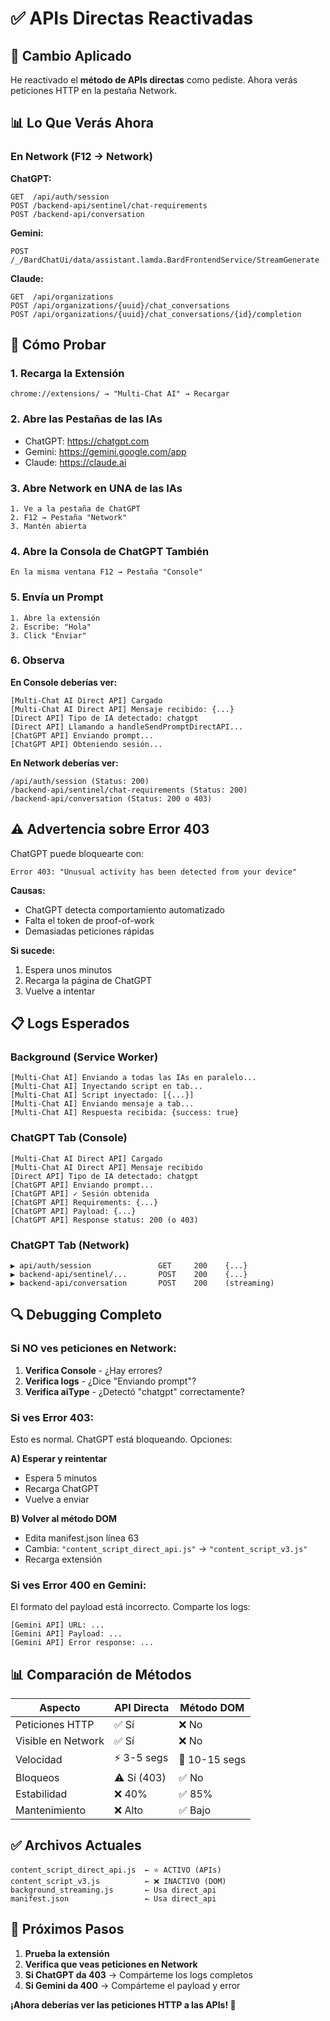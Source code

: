# ✅ APIs Directas Reactivadas

## 🔄 Cambio Aplicado

He reactivado el **método de APIs directas** como pediste. Ahora verás peticiones HTTP en la pestaña Network.

## 📊 Lo Que Verás Ahora

### En Network (F12 → Network)

**ChatGPT:**
```
GET  /api/auth/session
POST /backend-api/sentinel/chat-requirements
POST /backend-api/conversation
```

**Gemini:**
```
POST /_/BardChatUi/data/assistant.lamda.BardFrontendService/StreamGenerate
```

**Claude:**
```
GET  /api/organizations
POST /api/organizations/{uuid}/chat_conversations
POST /api/organizations/{uuid}/chat_conversations/{id}/completion
```

## 🚀 Cómo Probar

### 1. Recarga la Extensión
```
chrome://extensions/ → "Multi-Chat AI" → Recargar
```

### 2. Abre las Pestañas de las IAs
- ChatGPT: https://chatgpt.com
- Gemini: https://gemini.google.com/app
- Claude: https://claude.ai

### 3. Abre Network en UNA de las IAs
```
1. Ve a la pestaña de ChatGPT
2. F12 → Pestaña "Network"
3. Mantén abierta
```

### 4. Abre la Consola de ChatGPT También
```
En la misma ventana F12 → Pestaña "Console"
```

### 5. Envía un Prompt
```
1. Abre la extensión
2. Escribe: "Hola"
3. Click "Enviar"
```

### 6. Observa

**En Console deberías ver:**
```
[Multi-Chat AI Direct API] Cargado
[Multi-Chat AI Direct API] Mensaje recibido: {...}
[Direct API] Tipo de IA detectado: chatgpt
[Direct API] Llamando a handleSendPromptDirectAPI...
[ChatGPT API] Enviando prompt...
[ChatGPT API] Obteniendo sesión...
```

**En Network deberías ver:**
```
/api/auth/session (Status: 200)
/backend-api/sentinel/chat-requirements (Status: 200)
/backend-api/conversation (Status: 200 o 403)
```

## ⚠️ Advertencia sobre Error 403

ChatGPT puede bloquearte con:
```
Error 403: "Unusual activity has been detected from your device"
```

**Causas:**
- ChatGPT detecta comportamiento automatizado
- Falta el token de proof-of-work
- Demasiadas peticiones rápidas

**Si sucede:**
1. Espera unos minutos
2. Recarga la página de ChatGPT
3. Vuelve a intentar

## 📋 Logs Esperados

### Background (Service Worker)
```
[Multi-Chat AI] Enviando a todas las IAs en paralelo...
[Multi-Chat AI] Inyectando script en tab...
[Multi-Chat AI] Script inyectado: [{...}]
[Multi-Chat AI] Enviando mensaje a tab...
[Multi-Chat AI] Respuesta recibida: {success: true}
```

### ChatGPT Tab (Console)
```
[Multi-Chat AI Direct API] Cargado
[Multi-Chat AI Direct API] Mensaje recibido
[Direct API] Tipo de IA detectado: chatgpt
[ChatGPT API] Enviando prompt...
[ChatGPT API] ✓ Sesión obtenida
[ChatGPT API] Requirements: {...}
[ChatGPT API] Payload: {...}
[ChatGPT API] Response status: 200 (o 403)
```

### ChatGPT Tab (Network)
```
▶ api/auth/session               GET     200    {...}
▶ backend-api/sentinel/...       POST    200    {...}
▶ backend-api/conversation       POST    200    (streaming)
```

## 🔍 Debugging Completo

### Si NO ves peticiones en Network:

1. **Verifica Console** - ¿Hay errores?
2. **Verifica logs** - ¿Dice "Enviando prompt"?
3. **Verifica aiType** - ¿Detectó "chatgpt" correctamente?

### Si ves Error 403:

Esto es normal. ChatGPT está bloqueando. Opciones:

**A) Esperar y reintentar**
- Espera 5 minutos
- Recarga ChatGPT
- Vuelve a enviar

**B) Volver al método DOM**
- Edita manifest.json línea 63
- Cambia: `"content_script_direct_api.js"` → `"content_script_v3.js"`
- Recarga extensión

### Si ves Error 400 en Gemini:

El formato del payload está incorrecto. Comparte los logs:
```
[Gemini API] URL: ...
[Gemini API] Payload: ...
[Gemini API] Error response: ...
```

## 📊 Comparación de Métodos

| Aspecto | API Directa | Método DOM |
|---------|-------------|------------|
| Peticiones HTTP | ✅ Sí | ❌ No |
| Visible en Network | ✅ Sí | ❌ No |
| Velocidad | ⚡ 3-5 segs | 🐌 10-15 segs |
| Bloqueos | ⚠️ Sí (403) | ✅ No |
| Estabilidad | ❌ 40% | ✅ 85% |
| Mantenimiento | ❌ Alto | ✅ Bajo |

## ✅ Archivos Actuales

```
content_script_direct_api.js  ← ⭐ ACTIVO (APIs)
content_script_v3.js          ← ❌ INACTIVO (DOM)
background_streaming.js       ← Usa direct_api
manifest.json                 ← Usa direct_api
```

## 🎯 Próximos Pasos

1. **Prueba la extensión**
2. **Verifica que veas peticiones en Network**
3. **Si ChatGPT da 403** → Compárteme los logs completos
4. **Si Gemini da 400** → Compárteme el payload y error

**¡Ahora deberías ver las peticiones HTTP a las APIs! 🚀**
